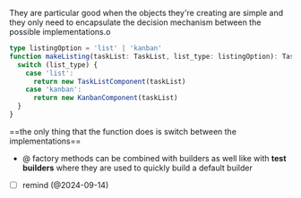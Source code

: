 They are particular good when the objects they're creating are simple and they only need to encapsulate the decision mechanism between the possible implementations.o

```ts
type listingOption = 'list' | 'kanban'
function makeListing(taskList: TaskList, list_type: listingOption): TaskListing {
  switch (list_type) {
    case 'list':
      return new TaskListComponent(taskList)
    case 'kanban':
      return new KanbanComponent(taskList)
  }
}
```

==the only thing that the function does is switch between the implementations==

- @ factory methods can be combined with builders as well like with **test builders** where they are used to quickly build a default builder
- [ ] remind (@2024-09-14)

